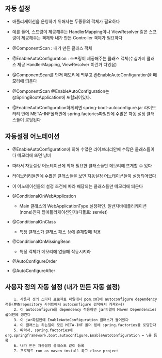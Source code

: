 ## 자동 설정

- 애플리케이션을 운영하기 위해서는 두종류의 객체가 필요하다

- 예를 들어, 스프링이 제공해주는 HandlerMapping이나 ViewResolver 같은 스프링이 제공해주는 객체와 내가 만든 Controller 객체가 필요하다

- @ComponentScan : 내가 만든 클래스 객체

- @EnableAutoConfiguration : 스프링이 제공해주는 클래스 객체(수십가지 클래스 제공 HandlerMapping, ViewResolver 이런거 다있음)

- @ComponentScan를 먼저 메모리에 띄우고 @EnableAutoConfiguration을 메모리에 띄운다

- @ComponentScan @EnableAutoConfiguration는 @SpringBootApplication에 포함되어있다.

- @EnableAutoConfiguration하게되면 spring-boot-autoconfigure.jar 라이브러리 안에 META-INF폴터안에 spring.factories파일안에 수많은 자동 설정 클래스들이 로딩된다

## 자동설정 어노테이션

- @EnableAutoConfiguration에 의해 수많은 라이브러리안에 수많은 클래스들이 다 메모리에 뜨면 낭비

- 따라서 자동설정 어노테이션에 의해 필요한 클래스들만 메모리에 뜨게할 수 있다

- 라이브러리들안에 수많은 클래스들을 보면 자동설정 어노테이션들이 설정되어있다

- 이 어노테이션들의 설정 조건에 따라 해당되는 클래스들만 메모리에 띄운다

- @ConditionalOnWebApplication

    - Main 클래스의 WebApplicationType 설정확인. 일반자바애플리케이션(none)인지 웹애플리케이션인지(디폴트: servlet)

- @ConditionalOnClass

    - 특정 클래스가 클래스 패스 상에 존재할때 적용

- @ConditionalOnMissingBean

    - 특정 객체가 메모리에 없을때 작동시켜라

- @AutoConfigureOrder

- @AutoConfigureAfter

## 사용자 정의 자동 설정 (내가 만든 자동 설정) 

```shell
	1. 사용자 정의 스타터 프로젝트 파일에서 pom.xml에 autoconfigure dependency 적용(MVNrepository 사이트에서 autoconfigure 검색해서 가져와서)
	2. 이 autoconfigure를 dependency 적용하면 jar파일이 Maven Dependencies 폴더안에 생긴다
	3. 이 jar파일안에 EnableAutoConfiguration 클래스가 들어있다
	4. 이 클래스는 하는일이 모든 META-INF 폴더 밑에 spring.factories를 로딩한다
	5. 따라서, spring.factories에 org.springframework.boot.autoconfigure.EnableAutoConfiguration = \을 등록
	6. 내가 만든 자동설정 클래스도 같이 등록 
	7. 프로젝트 run as maven install 하고 close project    
```
